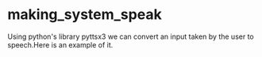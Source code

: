 # making_system_speak
Using python's library pyttsx3 we can convert an input taken by the user to speech.Here is an example of it.
